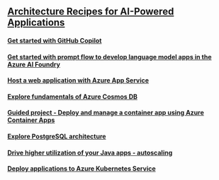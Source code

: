 ## [Architecture Recipes for AI-Powered Applications](https://learn.microsoft.com/en-us/collections/ydwnbetjnygmmn)

#### [Get started with GitHub Copilot](https://learn.microsoft.com/en-us/training/modules/get-started-github-copilot/)

#### [Get started with prompt flow to develop language model apps in the Azure AI Foundry](https://learn.microsoft.com/en-us/training/modules/get-started-prompt-flow-ai-studio/)

#### [Host a web application with Azure App Service](https://learn.microsoft.com/en-us/training/modules/host-a-web-app-with-azure-app-service/)

#### [Explore fundamentals of Azure Cosmos DB](https://learn.microsoft.com/en-us/training/modules/explore-non-relational-data-stores-azure/)

#### [Guided project - Deploy and manage a container app using Azure Container Apps](https://learn.microsoft.com/en-us/training/modules/deploy-manage-container-app-using-azure-container-apps/)

#### [Explore PostgreSQL architecture](https://learn.microsoft.com/en-us/training/modules/explore-postgresql-architecture/)

#### [Drive higher utilization of your Java apps - autoscaling](https://learn.microsoft.com/en-us/training/modules/autoscale-java-azure/)

#### [Deploy applications to Azure Kubernetes Service](./DeployAKS.md)

